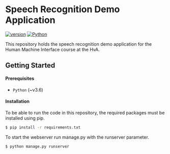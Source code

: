 # Speech Recognition Demo Application
[![version](https://img.shields.io/badge/version-v0.0.1-brightgreen)]()
[![Python](https://img.shields.io/badge/Python-~v3.6-blue)](https://www.python.org/)

This repository holds the speech recognition demo application for the Human Machine Interface course at the HvA.

## Getting Started

#### Prerequisites
* `Python` (~v3.6)

#### Installation
To be able to run the code in this repository, the required packages must be installed using pip.
```bash
$ pip install -r requirements.txt
```
To start the webserver run manage.py with the runserver parameter.
```bash
$ python manage.py runserver
```
